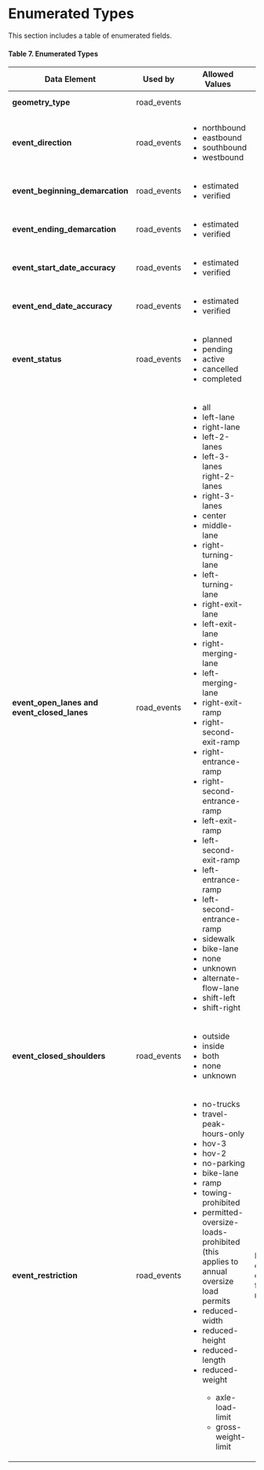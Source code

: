 # Enumerated Types
This section includes a table of enumerated fields.

#### Table 7. Enumerated Types
Data Element | Used by | Allowed Values | Notes | Source
------------ | ------- | -------------- | ----- | ------
**geometry_type**|road_events|||[geoJson Specification](https://tools.ietf.org/html/rfc7946)
**event_direction**|road_events|<ul><li>northbound</li><li>eastbound</li><li>southbound</li><li>westbound</li></ul>||Adapted from<br>TMDD link-<br>alignment
**event_beginning_demarcation**|road_events|<ul><li>estimated</li><li>verified</li></ul>|-|See Spatial Verification Definition
**event_ending_demarcation**|road_events|<ul><li>estimated</li><li>verified</li></ul>|-|See Spatial Verification Definition
**event_start_date_accuracy**|road_events|<ul><li>estimated</li><li>verified</li></ul>|-|See Time Verification Definition
**event_end_date_accuracy**|road_events|<ul><li>estimated</li><li>verified</li></ul>|-|See Time Verification Definition
**event_status** | road_events | <ul><li>planned</li><li>pending</li><li>active</li><li>cancelled</li><li>completed</li></ul>|| See Event Status Definition.
**event_open_lanes and event_closed_lanes** | road_events | <ul><li>all</li><li>left-lane</li><li>right-lane</li><li>left-2-lanes</li><li>left-3-lanes</li>right-2-lanes</li><li>right-3-lanes</li><li>center</li><li>middle-lane</li><li>right-turning-lane</li><li>left-turning-lane</li><li>right-exit-lane</li><li>left-exit-lane</li><li>right-merging-lane</li><li>left-merging-lane</li><li>right-exit-ramp</li><li>right-second-exit-ramp</li><li>right-entrance-ramp</li><li>right-second-entrance-ramp</li><li>left-exit-ramp</li><li>left-second-exit-ramp</li><li>left-entrance-ramp</li><li>left-second-entrance-ramp</li><li>sidewalk</li><li>bike-lane</li><li>none</li><li>unknown</li><li>alternate-flow-lane</li><li>shift-left</li><li>shift-right</li></ul> |  | Adapted from<br>TMDD<br>LaneRoadway
**event_closed_shoulders** | road_events | <ul><li>outside</li><li>inside</li><li>both</li><li>none</li><li>unknown</li></ul> |  | Adapted from<br>TMDD<br>LaneRoadway
**event_restriction** | road_events | <ul><li>no-trucks</li><li>travel-peak-hours-only</li><li>hov-3</li><li>hov-2</li><li>no-parking</li><li>bike-lane</li><li>ramp</li><li>towing-prohibited</li><li>permitted-oversize-loads-<br>prohibited (this applies to<br>annual oversize load<br>permits</li><li>reduced-width</li><li>reduced-height</li><li>reduced-length</li><li>reduced-weight</li><ul><li>axle-load-limit</li><li>gross-weight-limit</li></ul></ul> | Included one<br>or more<br>flags as needed | See Restriction Type Definition.
